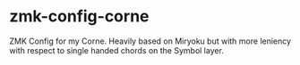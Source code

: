 # zmk-config-corne

ZMK Config for my Corne.  Heavily based on Miryoku but with more leniency with respect to single handed chords on the Symbol layer. 
